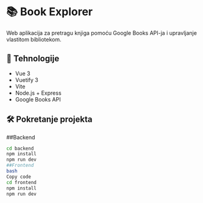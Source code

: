 # 📚 Book Explorer

Web aplikacija za pretragu knjiga pomoću Google Books API-ja i upravljanje vlastitom bibliotekom.

## 🚀 Tehnologije
- Vue 3
- Vuetify 3
- Vite
- Node.js + Express
- Google Books API

## 🛠 Pokretanje projekta

##Backend
```bash
cd backend
npm install
npm run dev
##Frontend
bash
Copy code
cd frontend
npm install
npm run dev
